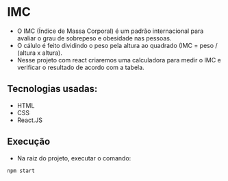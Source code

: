# IMC

- O IMC (Índice de Massa Corporal) é um padrão internacional para avaliar o grau de sobrepeso e obesidade nas pessoas.
- O cálulo é feito dividindo o peso pela altura ao quadrado (IMC = peso / (altura x altura).
-  Nesse projeto com react criaremos uma calculadora para medir o IMC e verificar o resultado de acordo com a tabela.

## Tecnologias usadas:
- HTML
- CSS
- React.JS

## Execução
- Na raiz do projeto, executar o comando:
```
npm start
```
